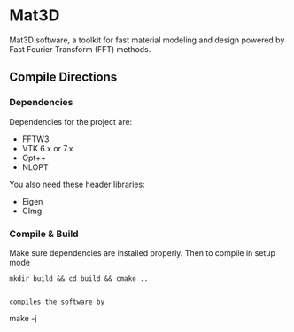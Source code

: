 


# Mat3D #
Mat3D software, a toolkit for fast material modeling and design powered by Fast Fourier Transform (FFT) methods.

## Compile Directions ##

### Dependencies ###

Dependencies for the project are:

* FFTW3
* VTK 6.x or 7.x
* Opt++
* NLOPT 

You also need these header libraries:

* Eigen
* CImg


### Compile & Build ###

Make sure dependencies are installed properly. Then to compile in setup mode

```
mkdir build && cd build && cmake ..


compiles the software by

```
make -j

